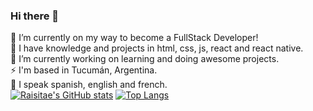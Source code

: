 ### Hi there 👋
🌱 I’m currently on my way to become a FullStack Developer!<br />
🌱 I have knowledge and projects in html, css, js, react and react native.<br />
🔭 I’m currently working on learning and doing awesome projects.<br />
⚡ I'm based in Tucumán, Argentina.<br />
💬 I speak spanish, english and french.<br />
[![Raisitae's GitHub stats](https://github-readme-stats.vercel.app/api?username=raisitae&show_icons=true&theme=synthwave)](https://github.com/raisitae/github-readme-stats)
[![Top Langs](https://github-readme-stats.vercel.app/api/top-langs/?username=raisitae&layout=compact&theme=synthwave)](https://github.com/raisitae/github-readme-stats)

<!--
**Raisitae/Raisitae** is a ✨ _special_ ✨ repository because its `README.md` (this file) appears on your GitHub profile.

Here are some ideas to get you started:

- 🔭 I’m currently working on ...
- 🌱 I’m currently learning ...
- 👯 I’m looking to collaborate on ...
- 🤔 I’m looking for help with ...
- 💬 Ask me about ...
- 📫 How to reach me: ...
- 😄 Pronouns: ...
- ⚡ Fun fact: ...
-->

